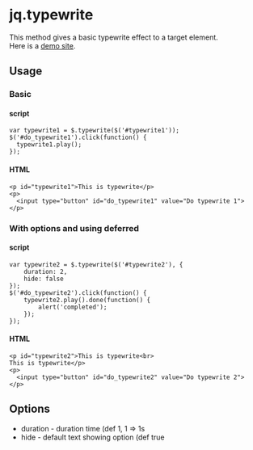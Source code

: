 # jq.typewrite

This method gives a basic typewrite effect to a target element.  
Here is a [demo site](http://5509.me/sample/jq.typewrite/).


## Usage

### Basic

#### script

	var typewrite1 = $.typewrite($('#typewrite1'));
	$('#do_typewrite1').click(function() {
	  typewrite1.play();
	});

#### HTML

	<p id="typewrite1">This is typewrite</p>
	<p>
	  <input type="button" id="do_typewrite1" value="Do typewrite 1">
	</p>

### With options and using deferred

#### script

	var typewrite2 = $.typewrite($('#typewrite2'), {
		duration: 2,
		hide: false
	});
	$('#do_typewrite2').click(function() {
		typewrite2.play().done(function() {
			alert('completed');
		});
	});

#### HTML
	<p id="typewrite2">This is typewrite<br>
	This is typewrite</p>
	<p>
	  <input type="button" id="do_typewrite2" value="Do typewrite 2">
	</p>

## Options

* duration - duration time (def 1, 1 => 1s
* hide - default text showing option (def true
